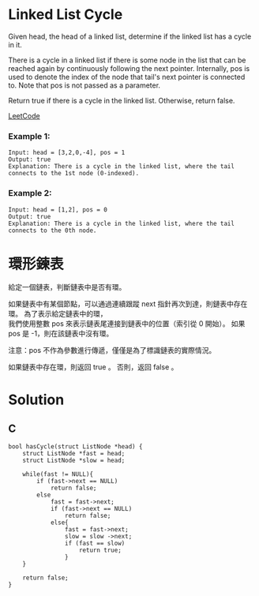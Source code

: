 # Linked List Cycle
Given head, the head of a linked list, determine if the linked list has a cycle in it.

There is a cycle in a linked list if there is some node in the list that can be reached again by continuously following the next pointer. Internally, pos is used to denote the index of the node that tail's next pointer is connected to. Note that pos is not passed as a parameter.

Return true if there is a cycle in the linked list. Otherwise, return false.



[LeetCode](https://leetcode.com/problems/linked-list-cycle/)  

### Example 1:
```
Input: head = [3,2,0,-4], pos = 1
Output: true
Explanation: There is a cycle in the linked list, where the tail connects to the 1st node (0-indexed).
```
### Example 2:
```
Input: head = [1,2], pos = 0
Output: true
Explanation: There is a cycle in the linked list, where the tail connects to the 0th node.
```
# 環形鍊表
給定一個鏈表，判斷鏈表中是否有環。

如果鏈表中有某個節點，可以通過連續跟蹤 next 指針再次到達，則鏈表中存在環。 為了表示給定鏈表中的環，  
我們使用整數 pos 來表示鏈表尾連接到鏈表中的位置（索引從 0 開始）。 如果 pos 是 -1，則在該鏈表中沒有環。  

注意：pos 不作為參數進行傳遞，僅僅是為了標識鏈表的實際情況。

如果鏈表中存在環，則返回 true 。 否則，返回 false 。

# Solution

## C
```
bool hasCycle(struct ListNode *head) {
    struct ListNode *fast = head;
    struct ListNode *slow = head;
    
    while(fast != NULL){
        if (fast->next == NULL)
            return false;
        else   
            fast = fast->next;
            if (fast->next == NULL)
                return false;
            else{
                fast = fast->next;
                slow = slow ->next;
                if (fast == slow)
                    return true;
                }
    }
      
    return false;  
}
```


